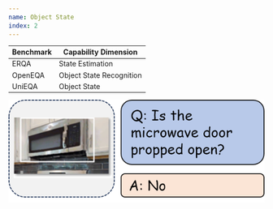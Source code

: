 ```yaml
---
name: Object State
index: 2
---
```


<div class="row">
<div class="col-8">

| **Benchmark** | **Capability Dimension** |
| ------------- | ------------------------ |
| ERQA          | State Estimation         |
| OpenEQA       | Object State Recognition |
| UniEQA        | Object State             |

</div>

<div class="col-4">

![alt text](objectState.png)

</div>

</div>
